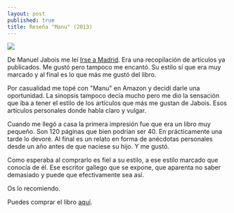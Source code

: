 ```yaml
---
layout: post
published: true
title: Reseña "Manu" (2013)
---
```

![](http://i.imgur.com/EPl7Pr8.jpg)

De Manuel Jabois me leí [Irse a Madrid](https://www.amazon.es/dp/8493834955/). Era una recopilación de artículos ya publicados. Me gustó pero tampoco me encantó. Su estilo sí que era muy marcado y al final es lo que más me gustó del libro.

Por casualidad me topé con "Manu" en Amazon y decidí darle una oportunidad. La sinopsis tampoco decía mucho pero me dio la sensación que iba a tener el estilo de los artículos que más me gustan de Jabois. Esos artículos personales donde habla claro y vulgar.

Cuando me llegó a casa la primera impresión fue que era un libro muy pequeño. Son 120 páginas que bien podrían ser 40. En prácticamente una tarde lo devoré. Al final es un relato en forma de anécdotas personales desde un año antes de que naciese su hijo. Y me gustó.

Como esperaba al comprarlo es fiel a su estilo, a ese estilo marcado que conocía de él. Ese escritor gallego que se expone, que aparenta no saber demasiado y puede que efectivamente sea así.

Os lo recomiendo.

Puedes comprar el libro [aquí](https://www.amazon.es/dp/8415862040/).
